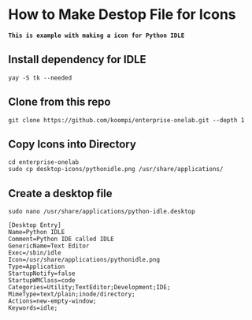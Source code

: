 # How to Make Destop File for Icons

**``This is example with making a icon for Python IDLE``**

## Install dependency for IDLE

```console
yay -S tk --needed
```

## Clone from this repo

```console
git clone https://github.com/koompi/enterprise-onelab.git --depth 1
```

## Copy Icons into Directory

```console
cd enterprise-onelab
sudo cp desktop-icons/pythonidle.png /usr/share/applications/
```

## Create a desktop file

```console
sudo nano /usr/share/applications/python-idle.desktop
```

```console
[Desktop Entry]
Name=Python IDLE
Comment=Python IDE called IDLE
GenericName=Text Editor
Exec=/sbin/idle
Icon=/usr/share/applications/pythonidle.png
Type=Application
StartupNotify=false
StartupWMClass=code
Categories=Utility;TextEditor;Development;IDE;
MimeType=text/plain;inode/directory;
Actions=new-empty-window;
Keywords=idle;
```